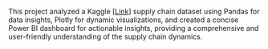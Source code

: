 This project analyzed a Kaggle [[Link](https://www.kaggle.com/datasets/dorothyjoel/us-regional-sales)] supply chain dataset using Pandas for data insights, Plotly for dynamic visualizations, and created a concise Power BI dashboard for actionable insights, providing a comprehensive and user-friendly understanding of the supply chain dynamics.
